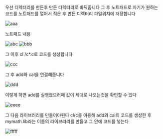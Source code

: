 우선 디렉터리를 만든후 만든 디렉터리로 바꿔줍니다 
그 후 노트패드로 자기가 원하는 코드를 노트패드를 열어서 적은 후 만든 디렉터리 파일위치에 저장합니다

![aaa](https://github.com/costanga/clang/assets/113983413/afb50ec5-bedb-4783-9e3c-900e4978be6a)

노트패드 내용

![abc](https://github.com/costanga/clang/assets/113983413/fa8ed8ee-2e42-4dc3-8dfe-45c3aee14afc)
![bbb](https://github.com/costanga/clang/assets/113983413/1e90e0a6-eab9-4747-9ed8-92889feebd47)

그 이후 cl /c*.c로 코드를 생성합니다

![ccc](https://github.com/costanga/clang/assets/113983413/1050bbd1-6a7b-45d2-bfff-c78f4949dd20)

그 후 add와 cal을 연결해줍니다

![ddd](https://github.com/costanga/clang/assets/113983413/81479f6f-85d3-45ae-8ebf-12ff41dd07fb)

이렇게 하면 add를 실행했으러때 값이 제대로 나오는것을 확인할 수 있다

![eeee](https://github.com/costanga/clang/assets/113983413/2bdda033-c350-4569-8b85-08cfa1c7de5d)

그 다음 라이브러리를 만들어야된다
cl/c를 이용해 add와 cal의 코드를 생성한 후 mymath.lib라는 이름의 라이브러리를 만들고 그 안에 코드를 넣는다

![fffff](https://github.com/costanga/clang/assets/113983413/b516f230-cf71-4c7a-987d-34a785512608)
